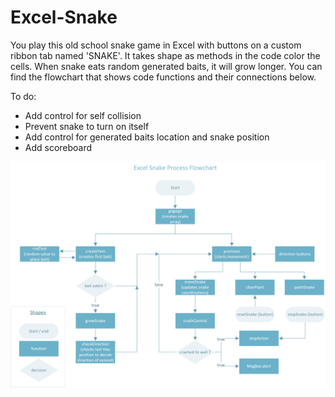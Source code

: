 # Excel-Snake


You play this old school snake game in Excel with buttons on a custom ribbon tab named 'SNAKE'. It takes shape as methods in the code color the cells. When snake eats random generated baits, it will grow longer. You can find the flowchart that shows code functions and their connections below.


To do:
- Add control for self collision
- Prevent snake to turn on itself
- Add control for generated baits location and snake position
- Add scoreboard

![](/snake_process_flowchart.png)